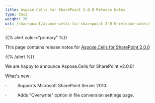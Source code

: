```yaml
---
title: Aspose.Cells for SharePoint 2.0.0 Release Notes
type: docs
weight: 20
url: /sharepoint/aspose-cells-for-sharepoint-2-0-0-release-notes/
---
```


{{% alert color="primary" %}} 

This page contains release notes for [Aspose.Cells for SharePoint 2.0.0](https://downloads.aspose.com/cells/sharepoint/new-releases/aspose.cells-for-sharepoint-2.0.0/)

{{% /alert %}} 

We are happy to announce Aspose.Cells for SharePoint v2.0.0! 

What's new: 

·         Supports Microsoft SharePoint Server 2010. 

·         Adds "Overwrite" option in file conversion settings page. 
